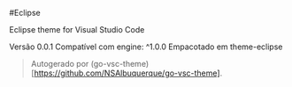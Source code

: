 #Eclipse

Eclipse theme for Visual Studio Code

Versão 0.0.1
Compatível com engine: ^1.0.0
Empacotado em theme-eclipse

> Autogerado por (go-vsc-theme)[https://github.com/NSAlbuquerque/go-vsc-theme].